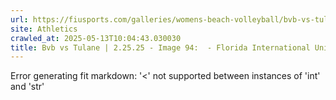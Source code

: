 ```yaml
---
url: https://fiusports.com/galleries/womens-beach-volleyball/bvb-vs-tulane-2-25-25/image-94/355/62647
site: Athletics
crawled_at: 2025-05-13T10:04:43.030030
title: Bvb vs Tulane | 2.25.25 - Image 94:  - Florida International University
---
```


Error generating fit markdown: '<' not supported between instances of 'int' and 'str'